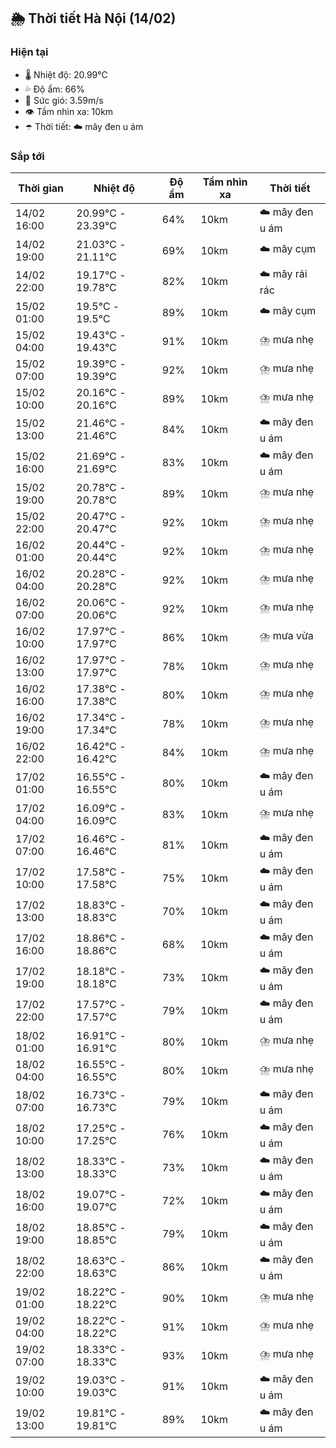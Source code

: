 ## 🌦️ Thời tiết Hà Nội (14/02)

### Hiện tại

- 🌡️ Nhiệt độ: 20.99℃
- 💦 Độ ẩm: 66%
- 💨 Sức gió: 3.59m/s
- 👁️ Tầm nhìn xa: 10km
- ☂️ Thời tiết: ☁️ mây đen u ám

### Sắp tới

| Thời gian | Nhiệt độ | Độ ẩm | Tầm nhìn xa | Thời tiết |
| --- | --- | --- | --- | --- |
| 14/02 16:00 | 20.99℃ - 23.39℃ | 64% | 10km | ☁️ mây đen u ám |
| 14/02 19:00 | 21.03℃ - 21.11℃ | 69% | 10km | ☁️ mây cụm |
| 14/02 22:00 | 19.17℃ - 19.78℃ | 82% | 10km | ☁️ mây rải rác |
| 15/02 01:00 | 19.5℃ - 19.5℃ | 89% | 10km | ☁️ mây cụm |
| 15/02 04:00 | 19.43℃ - 19.43℃ | 91% | 10km | ⛈️ mưa nhẹ |
| 15/02 07:00 | 19.39℃ - 19.39℃ | 92% | 10km | ⛈️ mưa nhẹ |
| 15/02 10:00 | 20.16℃ - 20.16℃ | 89% | 10km | ⛈️ mưa nhẹ |
| 15/02 13:00 | 21.46℃ - 21.46℃ | 84% | 10km | ☁️ mây đen u ám |
| 15/02 16:00 | 21.69℃ - 21.69℃ | 83% | 10km | ☁️ mây đen u ám |
| 15/02 19:00 | 20.78℃ - 20.78℃ | 89% | 10km | ⛈️ mưa nhẹ |
| 15/02 22:00 | 20.47℃ - 20.47℃ | 92% | 10km | ⛈️ mưa nhẹ |
| 16/02 01:00 | 20.44℃ - 20.44℃ | 92% | 10km | ⛈️ mưa nhẹ |
| 16/02 04:00 | 20.28℃ - 20.28℃ | 92% | 10km | ⛈️ mưa nhẹ |
| 16/02 07:00 | 20.06℃ - 20.06℃ | 92% | 10km | ⛈️ mưa nhẹ |
| 16/02 10:00 | 17.97℃ - 17.97℃ | 86% | 10km | ⛈️ mưa vừa |
| 16/02 13:00 | 17.97℃ - 17.97℃ | 78% | 10km | ⛈️ mưa nhẹ |
| 16/02 16:00 | 17.38℃ - 17.38℃ | 80% | 10km | ⛈️ mưa nhẹ |
| 16/02 19:00 | 17.34℃ - 17.34℃ | 78% | 10km | ⛈️ mưa nhẹ |
| 16/02 22:00 | 16.42℃ - 16.42℃ | 84% | 10km | ⛈️ mưa nhẹ |
| 17/02 01:00 | 16.55℃ - 16.55℃ | 80% | 10km | ☁️ mây đen u ám |
| 17/02 04:00 | 16.09℃ - 16.09℃ | 83% | 10km | ⛈️ mưa nhẹ |
| 17/02 07:00 | 16.46℃ - 16.46℃ | 81% | 10km | ☁️ mây đen u ám |
| 17/02 10:00 | 17.58℃ - 17.58℃ | 75% | 10km | ☁️ mây đen u ám |
| 17/02 13:00 | 18.83℃ - 18.83℃ | 70% | 10km | ☁️ mây đen u ám |
| 17/02 16:00 | 18.86℃ - 18.86℃ | 68% | 10km | ☁️ mây đen u ám |
| 17/02 19:00 | 18.18℃ - 18.18℃ | 73% | 10km | ☁️ mây đen u ám |
| 17/02 22:00 | 17.57℃ - 17.57℃ | 79% | 10km | ☁️ mây đen u ám |
| 18/02 01:00 | 16.91℃ - 16.91℃ | 80% | 10km | ⛈️ mưa nhẹ |
| 18/02 04:00 | 16.55℃ - 16.55℃ | 80% | 10km | ⛈️ mưa nhẹ |
| 18/02 07:00 | 16.73℃ - 16.73℃ | 79% | 10km | ☁️ mây đen u ám |
| 18/02 10:00 | 17.25℃ - 17.25℃ | 76% | 10km | ☁️ mây đen u ám |
| 18/02 13:00 | 18.33℃ - 18.33℃ | 73% | 10km | ☁️ mây đen u ám |
| 18/02 16:00 | 19.07℃ - 19.07℃ | 72% | 10km | ☁️ mây đen u ám |
| 18/02 19:00 | 18.85℃ - 18.85℃ | 79% | 10km | ☁️ mây đen u ám |
| 18/02 22:00 | 18.63℃ - 18.63℃ | 86% | 10km | ☁️ mây đen u ám |
| 19/02 01:00 | 18.22℃ - 18.22℃ | 90% | 10km | ⛈️ mưa nhẹ |
| 19/02 04:00 | 18.22℃ - 18.22℃ | 91% | 10km | ⛈️ mưa nhẹ |
| 19/02 07:00 | 18.33℃ - 18.33℃ | 93% | 10km | ⛈️ mưa nhẹ |
| 19/02 10:00 | 19.03℃ - 19.03℃ | 91% | 10km | ☁️ mây đen u ám |
| 19/02 13:00 | 19.81℃ - 19.81℃ | 89% | 10km | ☁️ mây đen u ám |
